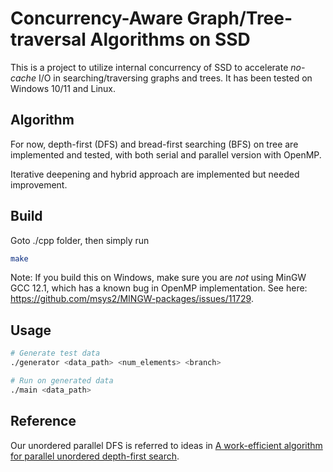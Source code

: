 # Concurrency-Aware Graph/Tree-traversal Algorithms on SSD

This is a project to utilize internal concurrency of SSD to accelerate *no-cache* I/O in searching/traversing graphs and trees. It has been tested on Windows 10/11 and Linux.

## Algorithm

For now, depth-first (DFS) and bread-first searching (BFS) on tree are implemented and tested, with both serial and parallel version with OpenMP.

Iterative deepening and hybrid approach are implemented but needed improvement.

## Build

Goto ./cpp folder, then simply run

```bash
make
```

Note: If you build this on Windows, make sure you are *not* using MinGW GCC 12.1, which has a known bug in OpenMP implementation. See here: https://github.com/msys2/MINGW-packages/issues/11729.

## Usage

```bash
# Generate test data
./generator <data_path> <num_elements> <branch>

# Run on generated data
./main <data_path>
```

## Reference

Our unordered parallel DFS is referred to ideas in [A work-efficient algorithm for parallel unordered depth-first search](https://dl.acm.org/doi/10.1145/2807591.2807651).
